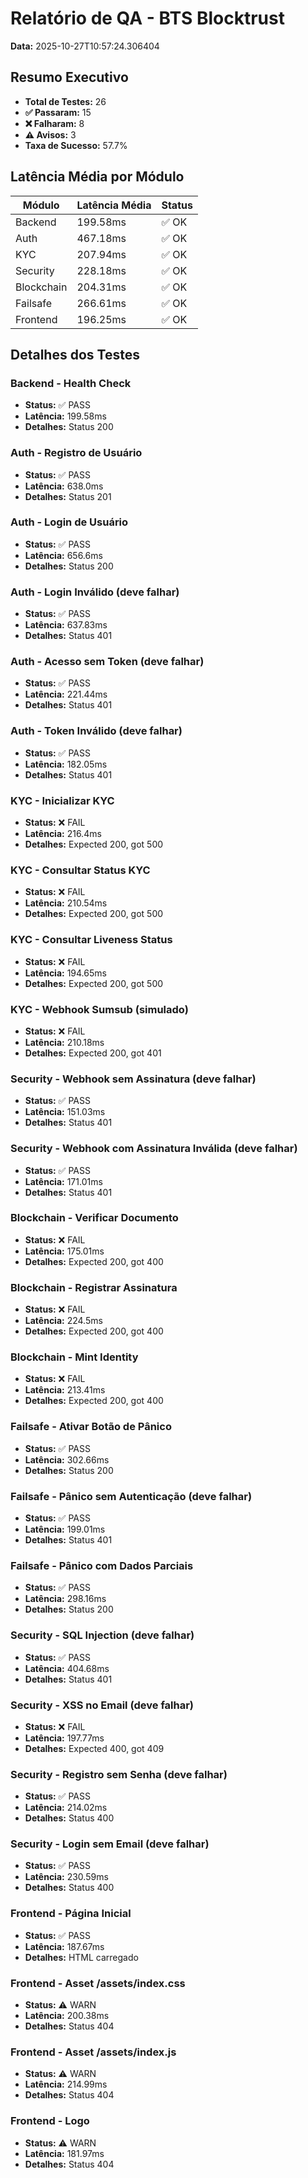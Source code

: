 # Relatório de QA - BTS Blocktrust

**Data:** 2025-10-27T10:57:24.306404

## Resumo Executivo

- **Total de Testes:** 26
- **✅ Passaram:** 15
- **❌ Falharam:** 8
- **⚠️ Avisos:** 3
- **Taxa de Sucesso:** 57.7%

## Latência Média por Módulo

| Módulo | Latência Média | Status |
|--------|----------------|--------|
| Backend | 199.58ms | ✅ OK |
| Auth | 467.18ms | ✅ OK |
| KYC | 207.94ms | ✅ OK |
| Security | 228.18ms | ✅ OK |
| Blockchain | 204.31ms | ✅ OK |
| Failsafe | 266.61ms | ✅ OK |
| Frontend | 196.25ms | ✅ OK |

## Detalhes dos Testes

### Backend - Health Check

- **Status:** ✅ PASS
- **Latência:** 199.58ms
- **Detalhes:** Status 200

### Auth - Registro de Usuário

- **Status:** ✅ PASS
- **Latência:** 638.0ms
- **Detalhes:** Status 201

### Auth - Login de Usuário

- **Status:** ✅ PASS
- **Latência:** 656.6ms
- **Detalhes:** Status 200

### Auth - Login Inválido (deve falhar)

- **Status:** ✅ PASS
- **Latência:** 637.83ms
- **Detalhes:** Status 401

### Auth - Acesso sem Token (deve falhar)

- **Status:** ✅ PASS
- **Latência:** 221.44ms
- **Detalhes:** Status 401

### Auth - Token Inválido (deve falhar)

- **Status:** ✅ PASS
- **Latência:** 182.05ms
- **Detalhes:** Status 401

### KYC - Inicializar KYC

- **Status:** ❌ FAIL
- **Latência:** 216.4ms
- **Detalhes:** Expected 200, got 500

### KYC - Consultar Status KYC

- **Status:** ❌ FAIL
- **Latência:** 210.54ms
- **Detalhes:** Expected 200, got 500

### KYC - Consultar Liveness Status

- **Status:** ❌ FAIL
- **Latência:** 194.65ms
- **Detalhes:** Expected 200, got 500

### KYC - Webhook Sumsub (simulado)

- **Status:** ❌ FAIL
- **Latência:** 210.18ms
- **Detalhes:** Expected 200, got 401

### Security - Webhook sem Assinatura (deve falhar)

- **Status:** ✅ PASS
- **Latência:** 151.03ms
- **Detalhes:** Status 401

### Security - Webhook com Assinatura Inválida (deve falhar)

- **Status:** ✅ PASS
- **Latência:** 171.01ms
- **Detalhes:** Status 401

### Blockchain - Verificar Documento

- **Status:** ❌ FAIL
- **Latência:** 175.01ms
- **Detalhes:** Expected 200, got 400

### Blockchain - Registrar Assinatura

- **Status:** ❌ FAIL
- **Latência:** 224.5ms
- **Detalhes:** Expected 200, got 400

### Blockchain - Mint Identity

- **Status:** ❌ FAIL
- **Latência:** 213.41ms
- **Detalhes:** Expected 200, got 400

### Failsafe - Ativar Botão de Pânico

- **Status:** ✅ PASS
- **Latência:** 302.66ms
- **Detalhes:** Status 200

### Failsafe - Pânico sem Autenticação (deve falhar)

- **Status:** ✅ PASS
- **Latência:** 199.01ms
- **Detalhes:** Status 401

### Failsafe - Pânico com Dados Parciais

- **Status:** ✅ PASS
- **Latência:** 298.16ms
- **Detalhes:** Status 200

### Security - SQL Injection (deve falhar)

- **Status:** ✅ PASS
- **Latência:** 404.68ms
- **Detalhes:** Status 401

### Security - XSS no Email (deve falhar)

- **Status:** ❌ FAIL
- **Latência:** 197.77ms
- **Detalhes:** Expected 400, got 409

### Security - Registro sem Senha (deve falhar)

- **Status:** ✅ PASS
- **Latência:** 214.02ms
- **Detalhes:** Status 400

### Security - Login sem Email (deve falhar)

- **Status:** ✅ PASS
- **Latência:** 230.59ms
- **Detalhes:** Status 400

### Frontend - Página Inicial

- **Status:** ✅ PASS
- **Latência:** 187.67ms
- **Detalhes:** HTML carregado

### Frontend - Asset /assets/index.css

- **Status:** ⚠️ WARN
- **Latência:** 200.38ms
- **Detalhes:** Status 404

### Frontend - Asset /assets/index.js

- **Status:** ⚠️ WARN
- **Latência:** 214.99ms
- **Detalhes:** Status 404

### Frontend - Logo

- **Status:** ⚠️ WARN
- **Latência:** 181.97ms
- **Detalhes:** Status 404

